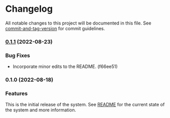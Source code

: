 # Changelog

All notable changes to this project will be documented in this file. See [commit-and-tag-version](https://github.com/absolute-version/commit-and-tag-version) for commit guidelines.

### [0.1.1](https://github.com/privacysandbox/fledge-key-value-service/compare/release-0.1.0...release-0.1.1) (2022-08-23)


### Bug Fixes

* Incorporate minor edits to the README. (f66ee51)

### 0.1.0 (2022-08-18)


### Features

This is the initial release of the system. See [README](/README.md) for the current state of the system and more information.

